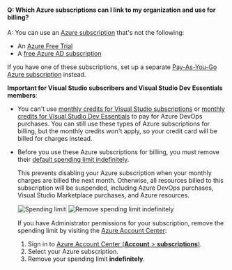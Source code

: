 

<a name="which-azure-sub-for-billing"></a>

#### Q: Which Azure subscriptions can I link to my organization and use for billing?

A: You can use an [Azure subscription](https://azure.microsoft.com/pricing/purchase-options/) 
that's not the following:

*	An [Azure Free Trial](https://azure.microsoft.com/offers/ms-azr-0044p/)
*	A [free Azure AD subscription](https://technet.microsoft.com/library/dn832618.aspx)

If you have one of these subscriptions, set up a separate 
[Pay-As-You-Go Azure subscription](https://azure.microsoft.com/offers/ms-azr-0003p/) 
instead. 

**Important for Visual Studio subscribers and Visual Studio Dev Essentials members**:

* You can't use [monthly credits for Visual Studio subscriptions](https://azure.microsoft.com/pricing/member-offers/msdn-benefits-details/) 
  or [monthly credits for Visual Studio Dev Essentials](https://azure.microsoft.com/offers/ms-azr-0022p/) to pay for Azure DevOps purchases. 
  You can still use these types of Azure subscriptions for billing, 
  but the monthly credits won't apply, so your credit card will be billed for charges instead.
 
* Before you use these Azure subscriptions for billing, you must remove their [default spending limit indefinitely](https://azure.microsoft.com/pricing/spending-limits/).

    This prevents disabling your Azure subscription 
    when your monthly charges are billed the next month. 
    Otherwise, all resources billed to this subscription 
    will be suspended, including Azure DevOps purchases,
    Visual Studio Marketplace purchases, and Azure resources.

    <img alt="Spending limit" src="/azure/devops/media/spending-limit.png" style="border: 1px solid #CCCCCC" />

    <img alt="Remove spending limit indefinitely" src="/azure/devops/media/azure-remove-spending-limit.png" style="border: 1px solid #CCCCCC" />

	If you have Administrator permissions for your subscription, 
	remove the spending limit by visiting the 
	[Azure Account Center](https://account.windowsazure.com):
	
  1. Sign in to [Azure Account Center (**Account** > **subscriptions**)](https://portal.azure.com). 
  2. Select your Azure subscription. 
  3. Remove your spending limit **indefinitely**.
